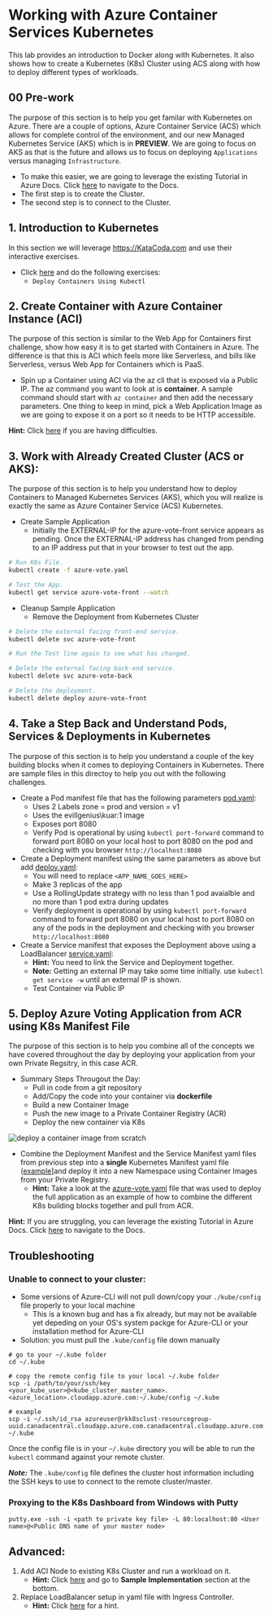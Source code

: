 # Working with Azure Container Services Kubernetes

This lab provides an introduction to Docker along with Kubernetes. It also shows how to create a Kubernetes (K8s) Cluster using ACS along with how to deploy different types of workloads.

## 00 Pre-work

The purpose of this section is to help you get familar with Kubernetes on Azure. There are a couple of options, Azure Container Service (ACS) which allows for complete control of the environment, and our new Managed Kubernetes Service (AKS) which is in **PREVIEW**. We are going to focus on AKS as that is the future and allows us to focus on deploying ``Applications`` versus managing ``Infrastructure``.

- To make this easier, we are going to leverage the existing Tutorial in Azure Docs. Click [here](https://docs.microsoft.com/en-us/azure/aks/kubernetes-walkthrough) to navigate to the Docs.
- The first step is to create the Cluster.
- The second step is to connect to the Cluster.

## 1. Introduction to Kubernetes

In this section we will leverage https://KataCoda.com and use their interactive exercises.

- Click [here](https://katacoda.com/courses/kubernetes) and do the following exercises:
    - ``Deploy Containers Using Kubectl``

## 2. Create Container with Azure Container Instance (ACI)

The purpose of this section is similar to the Web App for Containers first challenge, show how easy it is to get started with Containers in Azure. The difference is that this is ACI which feels more like Serverless, and bills like Serverless, versus Web App for Containers which is PaaS.

- Spin up a Container using ACI via the az cli that is exposed via a Public IP. The az command you want to look at is **container**. A sample command should start with ``az container`` and then add the necessary parameters. One thing to keep in mind, pick a Web Application Image as we are going to expose it on a port so it needs to be HTTP accessible.

**Hint:** Click [here](https://docs.microsoft.com/en-us/azure/container-instances/container-instances-quickstart) if you are having difficulties.

## 3. Work with Already Created Cluster (ACS or AKS):

The purpose of this section is to help you understand how to deploy Containers to Managed Kubernetes Services (AKS), which you will realize is exactly the same as Azure Container Service (ACS) Kubernetes.

- Create Sample Application
    * Initially the EXTERNAL-IP for the azure-vote-front service appears as pending. Once the EXTERNAL-IP address has changed from pending to an IP address put that in your browser to test out the app.
```bash
# Run K8s File.
kubectl create -f azure-vote.yaml

# Test the App.
kubectl get service azure-vote-front --watch
```
- Cleanup Sample Application
    * Remove the Deployment from Kubernetes Cluster
```bash
# Delete the external facing front-end service.
kubectl delete svc azure-vote-front

# Run the Test line again to see what has changed.

# Delete the external facing back-end service.
kubectl delete svc azure-vote-back

# Delete the deployment.
kubectl delete deploy azure-vote-front
```

## 4. Take a Step Back and Understand Pods, Services & Deployments in Kubernetes

The purpose of this section is to help you understand a couple of the key building blocks when it comes to deploying Containers in Kubernetes. There are sample files in this directoy to help you out with the following challenges.

- Create a Pod manifest file that has the following parameters [pod.yaml](pod.yaml):
    * Uses 2 Labels zone = prod and version = v1
    * Uses the evillgenius\kuar:1 image
    * Exposes port 8080
    * Verify Pod is operational by using ``kubectl port-forward`` command to forward port 8080 on your local host to port 8080 on the pod and checking with you browser ``http://localhost:8080``
- Create a Deployment manifest using the same parameters as above but add [deploy.yaml](deploy.yaml):
    * You will need to replace ``<APP_NAME_GOES_HERE>``
    * Make 3 replicas of the app
    * Use a RollingUpdate strategy with no less than 1 pod avaialble and no more than 1 pod extra during updates
    * Verify deployment is operational by using ``kubectl port-forward`` command to forward port 8080 on your local host to port 8080 on any of the pods in the deployment and checking with you browser ``http://localhost:8080``
- Create a Service manifest that exposes the Deployment above using a LoadBalancer [service.yaml](service.yaml):
    * **Hint:** You need to link the Service and Deployment together.
    * **Note:** Getting an external IP may take some time initially. use ``kubectl get service -w`` until an external IP is shown.
    * Test Container via Public IP

## 5. Deploy Azure Voting Application from ACR using K8s Manifest File

The purpose of this section is to help you combine all of the concepts we have covered throughout the day by deploying your application from your own Private Regsitry, in this case ACR.

- Summary Steps Througout the Day:
    * Pull in code from a git repository
    * Add/Copy the code into your container via **dockerfile**
    * Build a new Container Image
    * Push the new image to a Private Container Registry (ACR)
    * Deploy the new container via K8s

![deploy a container image from scratch](images/git_pull_docker_build_push_k8s_workflow.png)

- Combine the Deployment Manifest and the Service Manifest yaml files from previous step into a **single** Kubernetes Manifest yaml file ([example](kubernetes-manifest-example.yaml)]and deploy it into a new Namespace using Container Images from your Private Registry.
    * **Hint:** Take a look at the [azure-vote.yaml](azure-vote.yaml) file that was used to deploy the full application as an example of how to combine the different K8s building blocks together and pull from ACR.

**Hint:** If you are struggling, you can leverage the existing Tutorial in Azure Docs. Click [here](https://docs.microsoft.com/en-us/azure/aks/tutorial-kubernetes-deploy-application) to navigate to the Docs.

## Troubleshooting

### Unable to connect to your cluster:
- Some versions of Azure-CLI will not pull down/copy your ```./kube/config``` file properly to your local machine
    -  This is a known bug and has a fix already, but may not be available yet depeding on your OS's system packge for Azure-CLI or your installation method for Azure-CLI
- Solution: you must pull the ```.kube/config``` file down manually

```:bash
# go to your ~/.kube folder
cd ~/.kube

# copy the remote config file to your local ~/.kube folder
scp -i /path/to/your/ssh/key <your_kube_user>@<kube_cluster_master_name>.<azure_location>.cloudapp.azure.com:~/.kube/config ~/.kube

# example
scp -i ~/.ssh/id_rsa azureuser@rkk8sclust-resourcegroup-uuid.canadacentral.cloudapp.azure.com.canadacentral.cloudapp.azure.com:~/.kube/config ~/.kube
```

Once the config file is in your ```~/.kube``` directory you will be able to run the ```kubectl``` command against your remote cluster.

***Note:*** The ```.kube/config``` file defines the cluster host information including the SSH keys to use to connect to the remote cluster/master.

### Proxying to the K8s Dashboard from Windows with Putty

```
putty.exe -ssh -i <path to private key file> -L 80:localhost:80 <User name>@<Public DNS name of your master node>
```

## Advanced:

1. Add ACI Node to existing K8s Cluster and run a workload on it.
    - **Hint:** Click [here](https://docs.microsoft.com/en-us/azure/container-instances/container-instances-orchestrator-relationship#sample-implementation-azure-container-instances-connector-for-kubernetes) and go to **Sample Implementation** section at the bottom.
2. Replace LoadBalancer setup in yaml file with Ingress Controller.
    - **Hint:** Click [here](https://docs.microsoft.com/en-us/azure/aks/kubernetes-helm) for a hint.
